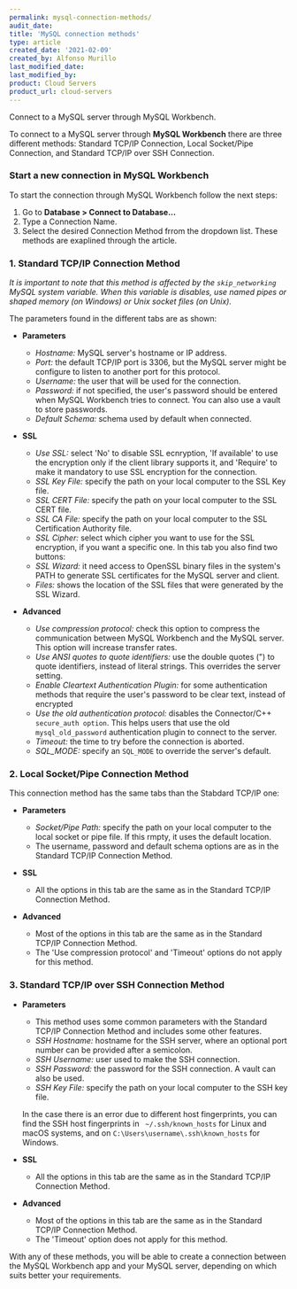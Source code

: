 ```yaml
---
permalink: mysql-connection-methods/
audit_date:
title: 'MySQL connection methods'
type: article
created_date: '2021-02-09'
created_by: Alfonso Murillo
last_modified_date:
last_modified_by:
product: Cloud Servers
product_url: cloud-servers
---
```



Connect to a MySQL server through MySQL Workbench.

To connect to a MySQL server through **MySQL Workbench** there are three different methods: Standard TCP/IP Connection, Local Socket/Pipe Connection, and Standard TCP/IP over SSH Connection.


### Start a new connection in MySQL Workbench
To start the connection through MySQL Workbench follow the next steps:
1. Go to **Database > Connect to Database...**
2. Type a Connection Name.
3. Select the desired Connection Method frrom the dropdown list. These methods are exaplined through the article.

### 1. Standard TCP/IP Connection Method
*It is important to note that this method is affected by the `skip_networking` MySQL system variable. When this variable is disables, use named pipes or shaped memory (on Windows) or Unix socket files (on Unix).*

The parameters found in the different tabs are as shown:
- **Parameters**
    - *Hostname:* MySQL server's hostname or IP address.
	- *Port:* the default TCP/IP port is 3306, but the MySQL server might be configure to listen to another port for this protocol.
	- *Username:* the user that will be used for the connection.
	- *Password:* if not specified, the user's password should be entered when MySQL Workbench tries to connect. You can also use a vault to store passwords.
	- *Default Schema:* schema used by default when connected.

- **SSL**
	- *Use SSL:* select 'No' to disable SSL ecnryption, 'If available' to use the encryption only if the client library supports it, and 'Require' to make it mandatory to use SSL encryption for the connection.
	- *SSL Key File:* specify the path on your local computer to the SSL Key file.
	- *SSL CERT File:* specify the path on your local computer to the SSL CERT file.
	- *SSL CA File:* specify the path on your local computer to the SSL Certification Authority file.
	- *SSL Cipher:* select which cipher you want to use for the SSL encryption, if you want a specific one.
In this tab you also find two buttons:
	- *SSL Wizard:* it need access to OpenSSL binary files in the system's PATH to generate SSL certificates for the MySQL server and client.
	- *Files:* shows the location of the SSL files that were generated by the SSL Wizard.

- **Advanced**
	- *Use compression protocol:* check this option to compress the communication between MySQL Workbench and the MySQL server. This option will increase transfer rates.
	- *Use ANSI quotes to quote identifiers:* use the double quotes (") to quote identifiers, instead of literal strings. This overrides the server setting.
	- *Enable Cleartext Authentication Plugin:* for some authentication methods that require the user's password to be clear text, instead of encrypted
	-  *Use the old authentication protocol:* disables the Connector/C++ `secure_auth option`. This helps users that use the old `mysql_old_password` authentication plugin to connect to the server.
	- *Timeout:* the time to try before the connection is aborted.
	- *SQL_MODE:* specify an `SQL_MODE` to override the server's default.

### 2. Local Socket/Pipe Connection Method
This connection method has the same tabs than the Stabdard TCP/IP one:

- **Parameters**
    - *Socket/Pipe Path:* specify the path on your local computer to the local socket or pipe file. If this rmpty, it uses the default location.
    - The username, password and default schema options are as in the Standard TCP/IP Connection Method.

- **SSL**
    - All the options in this tab are the same as in the Standard TCP/IP Connection Method.

- **Advanced**
    - Most of the options in this tab are the same as in the Standard TCP/IP Connection Method.
    - The 'Use compression protocol' and 'Timeout' options do not apply for this method.



### 3. Standard TCP/IP over SSH Connection Method

- **Parameters**
    - This method uses some common parameters with the Standard TCP/IP Connection Method and includes some other features.
    - *SSH Hostname:* hostname for the SSH server, where an optional port number can be provided after a semicolon.
    - *SSH Username:* user used to make the SSH connection.
    - *SSH Password:* the password for the SSH connection. A vault can also be used.
    - *SSH Key File:* specify the path on your local computer to the SSH key file.

    In the case there is an error due to different host fingerprints, you can find the SSH host fingerprints in ` ~/.ssh/known_hosts` for Linux and macOS systems, and on `C:\Users\username\.ssh\known_hosts` for Windows.

- **SSL**
    - All the options in this tab are the same as in the Standard TCP/IP Connection Method.

- **Advanced**
    - Most of the options in this tab are the same as in the Standard TCP/IP Connection Method.
    - The 'Timeout' option does not apply for this method.


With any of these methods, you will be able to create a connection between the MySQL Workbench app and your MySQL server, depending on which suits better your requirements.
